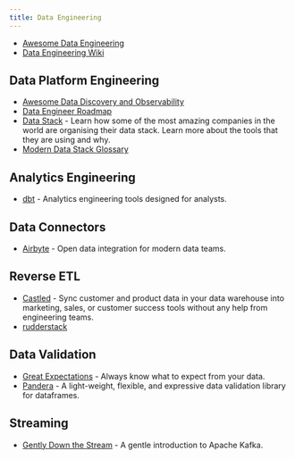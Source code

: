 ```yaml
---
title: Data Engineering
---
```


- [Awesome Data Engineering](https://awesomedataengineering.com)
- [Data Engineering Wiki](https://dataengineering.wiki)


## Data Platform Engineering
- [Awesome Data Discovery and Observability](https://github.com/opendatadiscovery/awesome-data-catalogs)
- [Data Engineer Roadmap](https://github.com/datastacktv/data-engineer-roadmap)
- [Data Stack](https://www.moderndatastack.xyz/stacks) - Learn how some of the most amazing companies in the world are organising their data stack. Learn more about the tools that they are using and why.
- [Modern Data Stack Glossary](https://www.secoda.co/glossary)

## Analytics Engineering
- [dbt](https://www.getdbt.com) - Analytics engineering tools designed for analysts.


## Data Connectors
- [Airbyte](https://airbyte.io) - Open data integration for modern data teams.

## Reverse ETL
- [Castled](https://www.castled.io/) - Sync customer and product data in your data warehouse into marketing, sales, or customer success tools without any help from engineering teams.
- [rudderstack](https://www.rudderstack.com/)

## Data Validation
- [Great Expectations](https://github.com/great-expectations/great_expectations) - Always know what to expect from your data.
- [Pandera](https://github.com/pandera-dev/pandera) - A light-weight, flexible, and expressive data validation library for dataframes.

## Streaming
- [Gently Down the Stream](http://www.gentlydownthe.stream/#/30) - A gentle introduction to Apache Kafka.
